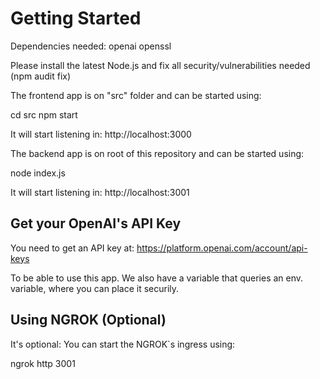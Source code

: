 # Getting Started

Dependencies needed: openai openssl

Please install the latest Node.js and fix all security/vulnerabilities needed (npm audit fix)

The frontend app is on "src" folder and can be started using:

cd src
npm start

It will start listening in: http://localhost:3000

The backend app is on root of this repository and can be started using:

node index.js

It will start listening in: http://localhost:3001

## Get your OpenAI's API Key

You need to get an API key at: https://platform.openai.com/account/api-keys

To be able to use this app. We also have a variable that queries an env. variable, where you can place it securily.

## Using NGROK (Optional)

It's optional: You can start the NGROK`s ingress using:

ngrok http 3001

